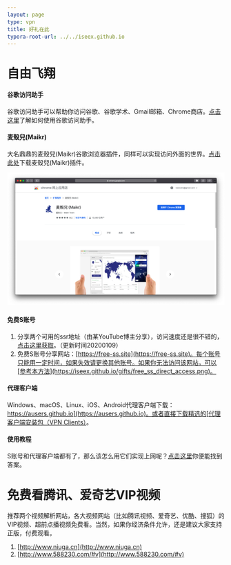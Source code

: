 ```yaml
---
layout: page
type: vpn
title: 好礼在此
typora-root-url: ../../iseex.github.io
---
```


# 自由飞翔

#### <i class="fa fa-google"></i> 谷歌访问助手

谷歌访问助手可以帮助你访问谷歌、谷歌学术、Gmail邮箱、Chrome商店。[点击这里](https://iseex.github.io/2019-02/google-access-helper/)了解如何使用谷歌访问助手。

#### <i class="fa fa-google"></i> 麦殼兒(Maikr)

大名鼎鼎的麦殼兒(Maikr)谷歌浏览器插件，同样可以实现访问外面的世界。[点击此处](https://chrome.google.com/webstore/detail/maikr/ffgfolalmnpdicmjfhepcfeokldcmiod?hl=zh-CN)下载麦殼兒(Maikr)插件。

![](/gifts/Maikr.png)

#### <i class="fa fa-paper-plane"></i> 免费S账号

1. 分享两个可用的ssr地址（由某YouTube博主分享），访问速度还是很不错的，[点击这里获取](https://iseex.github.io/gifts/freessr.pdf)。（更新时间20200109）
2. 免费S账号分享网站：[https://free-ss.site](https://free-ss.site)。每个账号只能用一定时间，如果失效请更换其他账号。如果你无法访问该网站，可以[参考本方法](https://iseex.github.io/gifts/free_ss_direct_access.png)。

#### <i class="fa fa-wrench"></i> 代理客户端

Windows、macOS、Linux、iOS、Android代理客户端下载：[https://ausers.github.io](https://ausers.github.io)。或者直接下载精选的[代理客户端安装包（VPN Clients）](https://github.com/iseex/iseex.github.io/releases)。

#### <i class="fa fa-unlock"></i> 使用教程

S账号和代理客户端都有了，那么该怎么用它们实现上网呢？[点击这里](https://www.nb33.vip/fjs/)你便能找到答案。

# 免费看腾讯、爱奇艺VIP视频

推荐两个视频解析网站，各大视频网站（比如腾讯视频、爱奇艺、优酷、搜狐）的VIP视频、超前点播视频免费看。当然，如果你经济条件允许，还是建议大家支持正版，付费观看。

1. [http://www.niuga.cn](http://www.niuga.cn)
2. [http://www.588230.com/#v](http://www.588230.com/#v)
